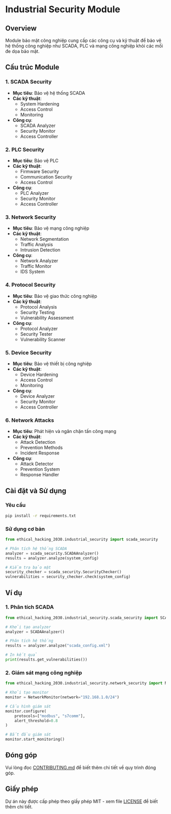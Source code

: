 # Industrial Security Module

## Overview
Module bảo mật công nghiệp cung cấp các công cụ và kỹ thuật để bảo vệ hệ thống công nghiệp như SCADA, PLC và mạng công nghiệp khỏi các mối đe dọa bảo mật.

## Cấu trúc Module

### 1. SCADA Security
- **Mục tiêu**: Bảo vệ hệ thống SCADA
- **Các kỹ thuật**:
  - System Hardening
  - Access Control
  - Monitoring
- **Công cụ**:
  - SCADA Analyzer
  - Security Monitor
  - Access Controller

### 2. PLC Security
- **Mục tiêu**: Bảo vệ PLC
- **Các kỹ thuật**:
  - Firmware Security
  - Communication Security
  - Access Control
- **Công cụ**:
  - PLC Analyzer
  - Security Monitor
  - Access Controller

### 3. Network Security
- **Mục tiêu**: Bảo vệ mạng công nghiệp
- **Các kỹ thuật**:
  - Network Segmentation
  - Traffic Analysis
  - Intrusion Detection
- **Công cụ**:
  - Network Analyzer
  - Traffic Monitor
  - IDS System

### 4. Protocol Security
- **Mục tiêu**: Bảo vệ giao thức công nghiệp
- **Các kỹ thuật**:
  - Protocol Analysis
  - Security Testing
  - Vulnerability Assessment
- **Công cụ**:
  - Protocol Analyzer
  - Security Tester
  - Vulnerability Scanner

### 5. Device Security
- **Mục tiêu**: Bảo vệ thiết bị công nghiệp
- **Các kỹ thuật**:
  - Device Hardening
  - Access Control
  - Monitoring
- **Công cụ**:
  - Device Analyzer
  - Security Monitor
  - Access Controller

### 6. Network Attacks
- **Mục tiêu**: Phát hiện và ngăn chặn tấn công mạng
- **Các kỹ thuật**:
  - Attack Detection
  - Prevention Methods
  - Incident Response
- **Công cụ**:
  - Attack Detector
  - Prevention System
  - Response Handler

## Cài đặt và Sử dụng

### Yêu cầu
```bash
pip install -r requirements.txt
```

### Sử dụng cơ bản
```python
from ethical_hacking_2030.industrial_security import scada_security

# Phân tích hệ thống SCADA
analyzer = scada_security.SCADAAnalyzer()
results = analyzer.analyze(system_config)

# Kiểm tra bảo mật
security_checker = scada_security.SecurityChecker()
vulnerabilities = security_checker.check(system_config)
```

## Ví dụ

### 1. Phân tích SCADA
```python
from ethical_hacking_2030.industrial_security.scada_security import SCADAAnalyzer

# Khởi tạo analyzer
analyzer = SCADAAnalyzer()

# Phân tích hệ thống
results = analyzer.analyze("scada_config.xml")

# In kết quả
print(results.get_vulnerabilities())
```

### 2. Giám sát mạng công nghiệp
```python
from ethical_hacking_2030.industrial_security.network_security import NetworkMonitor

# Khởi tạo monitor
monitor = NetworkMonitor(network="192.168.1.0/24")

# Cấu hình giám sát
monitor.configure(
    protocols=["modbus", "s7comm"],
    alert_threshold=0.8
)

# Bắt đầu giám sát
monitor.start_monitoring()
```

## Đóng góp
Vui lòng đọc [CONTRIBUTING.md](../../CONTRIBUTING.md) để biết thêm chi tiết về quy trình đóng góp.

## Giấy phép
Dự án này được cấp phép theo giấy phép MIT - xem file [LICENSE](../../LICENSE) để biết thêm chi tiết. 